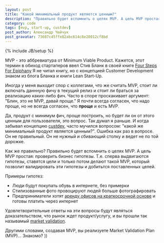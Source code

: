 ```yaml
---
layout: post
title: "Какой минимальный продукт является ценным?"
description: "Правильно будет вспомнить о целях MVP. А цель MVP простая: проверить бизнес гипотезы. Т.е. сперва выдвигаются гипотезы, ставятся цели и только потом делают такой MVP, который позволит валидировать эти гипотезы и добитьтся поставленных целей"
category: code
tags: [mvp, start-up, custdev]
post_author: Александр Чайчук
post_gravatar: 73607c45ffe82abc614c8e28012cf8bd
---
```

{% include JB/setup %}

MVP - это аббревиатура от Minimum Viable Product. Кажется, этот термин в обиход стартаперов ввел Стив Бланк в своей книге [Four Steps For Epiphany](http://www.amazon.com/Four-Steps-Epiphany-Successful-Strategies/dp/0976470705) Я не читал книгу, но с концепцией Customer Development знаком из блога Бланка и книги Lean Start-Up. 

Иногда у меня выходит спор с коллегами, что же считать MVP, стоит ли включать даннную фичу в текущий релиз и стоит ли браться за реализацию каких-либо фич. Часто в споре проскакивает аргумент: "Блин, это не MVP, давай проще." Я почти всегда согласен, что надо проще, но не всегда согласен, что __проще__ и есть MVP. 

Да, продукт с минимум фич, проще построить, но будет ли он от этого ценным для пользователя, это вопрос. Так думал я раньше. И когда забывал концепцию [custdev](http://steveblank.com/category/customer-development/), часто мучился вопросом: "какой же минимальный продукт является ценным?". Ошибка как раз в вопросе. Он не правильный. Он не нужный и сбивающий столку и ведет не по той дорожке. 

Как же правильно? Правильно будет вспомнить о целях MVP. А цель MVP простая: проверить бизнес гипотезы. Т.е. сперва выдвигаются гипотезы, ставятся цели и только потом делают такой MVP, который позволит валидировать эти гипотезы и добитьтся поставленных целей. 

Примеры гипотез:

-  Люди будут покупать обувь в интернете, без примерки
-  Стилизованные фото провоцируют людей больше фотографировать 
-  Предприниматели хотят [аренду офисов на краткосрочной основе](http://everdesk.ru) и готовы платить через интернет

Удовлетворительные ответы на эти вопросы будут являться доказательством, что рынок ждет продукт/услугу, и вы прошли так называмый [market validation](http://www.quora.com/What-and-how-important-is-market-validation).  

Другими словами, создавая MVP, вы реализуете Market Validation Plan (MVP)... Знакомо? ))
